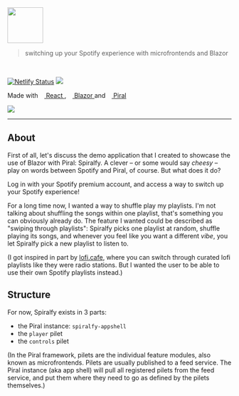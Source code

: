 <img src="https://i.imgur.com/lfGWDPq.png" height="80px" />

> switching up your Spotify experience with microfrontends and Blazor

<br/>

[![Netlify Status](https://api.netlify.com/api/v1/badges/2bdf60ef-23d4-4fe4-9868-38198d2ae582/deploy-status)](https://app.netlify.com/sites/spiralfy/deploys)
[![](https://img.shields.io/website?color=1ed45f&style=flat-square&up_message=spiralfy.party&url=https%3A%2F%2Fspiralfy.party)](https://spiralfy.party)

<p>
<span className="text-lightgray">Made with</span>
<span>
  <a target="_blank" href="https://reactjs.org">
    <img id="react-logo" src="https://i.imgur.com/gNxwwn1.png" height="10" />
    React
  </a>
</span>
<span className="text-lightgray">,</span>
<span>
  <a href="https://blazor.net" rel="nofollow">
    <img
      src="https://devblogs.microsoft.com/aspnet/wp-content/uploads/sites/16/2019/04/BrandBlazor_nohalo_1000x.png"
      height="10"
    />
    Blazor
  </a>
</span>
<span className="text-lightgray">and</span>
<span>
  <a target="_blank" href="https://piral.io">
    <img id="piral-logo" src="https://piral.io/logo-simple.f8667084.png" height="10" />
    Piral
  </a>
</span>
</p>

<a target="_blank" href="https://spiralfy.party">
<img src="https://i.imgur.com/GM0W1xr.gif">
</a>

---

<!-- TODO -->
<!--
## Article

<figure>
<center>
<a target="_blank" href="https://dev.to/dantederuwe/">
<img src="https://i.imgur.com/JqW4EnU.jpg">
<figcaption>In this DEVCommunity article, I share my experiences creating a microfrontend web app with Blazor and Piral. I also give a little behind-the-scenes look at how this was made possible.</figcaption>
</a>
</center>
</figure>
-->

## About

First of all, let's discuss the demo application that I created to showcase the use of Blazor with Piral: Spiralfy. A clever &ndash; or some would say _cheesy_ &ndash; play on words between Spotify and Piral, of course. But what does it do?

Log in with your Spotify premium account, and access a way to switch up your Spotify experience!

For a long time now, I wanted a way to shuffle play my playlists. I'm not talking about shuffling the songs within one playlist, that's something you can obviously already do. The feature I wanted could be described as "swiping through playlists": Spiralfy picks one playlist at random, shuffle playing its songs, and whenever you feel like you want a different _vibe_, you let Spiralfy pick a new playlist to listen to.

(I got inspired in part by [lofi.cafe](https://lofi.cafe), where you can switch through curated lofi playlists like they were radio stations. But I wanted the user to be able to use their own Spotify playlists instead.)

## Structure

For now, Spiralfy exists in 3 parts:

- the Piral instance: `spiralfy-appshell`
- the `player` pilet
- the `controls` pilet

(In the Piral framework, pilets are the individual feature modules, also known as microfrontends. Pilets are usually published to a feed service. The Piral instance (aka app shell) will pull all registered pilets from the feed service, and put them where they need to go as defined by the pilets themselves.)
